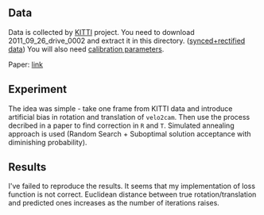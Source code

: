 ## Data

Data is collected by [KITTI](http://www.cvlibs.net/datasets/kitti/raw_data.php) project.
You need to download 2011_09_26_drive_0002 and extract it in this directory. ([synced+rectified data](https://s3.eu-central-1.amazonaws.com/avg-kitti/raw_data/2011_09_26_drive_0002/2011_09_26_drive_0002_sync.zip))
You will also need [calibration parameters](https://s3.eu-central-1.amazonaws.com/avg-kitti/raw_data/2011_09_26_calib.zip).

Paper: [link](./paper.pdf)

## Experiment

The idea was simple - take one frame from KITTI data and introduce artificial bias in rotation and translation of `velo2cam`. Then use
the process decribed in a paper to find correction in `R` and `T`.
Simulated annealing approach is used (Random Search + Suboptimal solution acceptance with diminishing probability).

## Results

I've failed to reproduce the results. It seems that my implementation of loss function is not correct. Euclidean distance between true rotation/translation and predicted ones increases as the number of iterations raises.